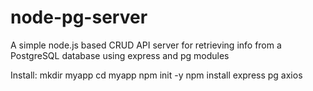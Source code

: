 # node-pg-server
A simple node.js based CRUD API server for retrieving info from a PostgreSQL database using express and pg modules


Install:
mkdir myapp
cd myapp
npm init -y
npm install express pg axios
